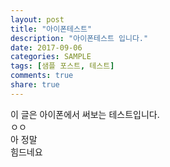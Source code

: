 ```yaml
---
layout: post
title: "아이폰테스트"
description: "아이폰테스트 입니다."
date: 2017-09-06
categories: SAMPLE
tags: [샘플 포스트, 테스트]
comments: true
share: true
---
```

이 글은 아이폰에서 써보는 테스트입니다.  
ㅇㅇ  
아 정말  
힘드네요  
